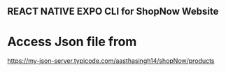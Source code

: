 ## REACT NATIVE EXPO CLI for ShopNow Website

# Access Json file from 
https://my-json-server.typicode.com/aasthasingh14/shopNow/products
